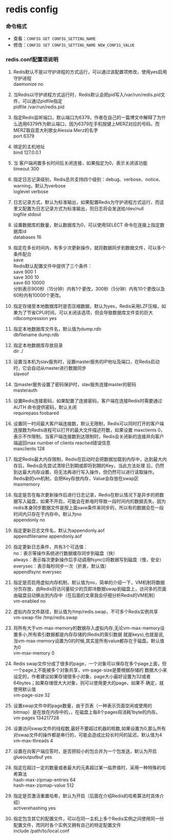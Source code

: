 # redis config

### 命令格式

- 查看：`CONFIG GET CONFIG_SETTING_NAME`
- 修改：`CONFIG SET CONFIG_SETTING_NAME NEW_CONFIG_VALUE`



### redis.conf配置项说明

1. Redis默认不是以守护进程的方式运行，可以通过该配置项修改，使用yes启用守护进程  
    daemonize no
2. 当Redis以守护进程方式运行时，Redis默认会把pid写入/var/run/redis.pid文件，可以通过pidfile指定  
    pidfile /var/run/redis.pid
3. 指定Redis监听端口，默认端口为6379，作者在自己的一篇博文中解释了为什么选用6379作为默认端口，因为6379在手机按键上MERZ对应的号码，而MERZ取自意大利歌女Alessia Merz的名字  
    port 6379
4. 绑定的主机地址  
    bind 127.0.0.1
5. 当 客户端闲置多长时间后关闭连接，如果指定为0，表示关闭该功能  
    timeout 300
6. 指定日志记录级别，Redis总共支持四个级别：debug、verbose、notice、warning，默认为verbose  
    loglevel verbose
7. 日志记录方式，默认为标准输出，如果配置Redis为守护进程方式运行，而这里又配置为日志记录方式为标准输出，则日志将会发送给/dev/null  
    logfile stdout
8. 设置数据库的数量，默认数据库为0，可以使用SELECT <dbid>命令在连接上指定数据库id  
    databases 16
9. 指定在多长时间内，有多少次更新操作，就将数据同步到数据文件，可以多个条件配合  
    save <seconds> <changes>  
    Redis默认配置文件中提供了三个条件：  
    save 900 1  
    save 300 10  
    save 60 10000  
    分别表示900秒（15分钟）内有1个更改，300秒（5分钟）内有10个更改以及60秒内有10000个更改。  
 
10. 指定存储至本地数据库时是否压缩数据，默认为yes，Redis采用LZF压缩，如果为了节省CPU时间，可以关闭该选项，但会导致数据库文件变的巨大  
    rdbcompression yes
11. 指定本地数据库文件名，默认值为dump.rdb  
    dbfilename dump.rdb
12. 指定本地数据库存放目录  
    dir ./
13. 设置当本机为slav服务时，设置master服务的IP地址及端口，在Redis启动时，它会自动从master进行数据同步  
    slaveof <masterip> <masterport>
14. 当master服务设置了密码保护时，slav服务连接master的密码  
    masterauth <master-password>
15. 设置Redis连接密码，如果配置了连接密码，客户端在连接Redis时需要通过AUTH <password>命令提供密码，默认关闭  
    requirepass foobared
16. 设置同一时间最大客户端连接数，默认无限制，Redis可以同时打开的客户端连接数为Redis进程可以打开的最大文件描述符数，如果设置 maxclients 0，表示不作限制。当客户端连接数到达限制时，Redis会关闭新的连接并向客户端返回max number of clients reached错误信息  
    maxclients 128
17. 指定Redis最大内存限制，Redis在启动时会把数据加载到内存中，达到最大内存后，Redis会先尝试清除已到期或即将到期的Key，当此方法处理 后，仍然到达最大内存设置，将无法再进行写入操作，但仍然可以进行读取操作。Redis新的vm机制，会把Key存放内存，Value会存放在swap区  
    maxmemory <bytes>
18. 指定是否在每次更新操作后进行日志记录，Redis在默认情况下是异步的把数据写入磁盘，如果不开启，可能会在断电时导致一段时间内的数据丢失。因为 redis本身同步数据文件是按上面save条件来同步的，所以有的数据会在一段时间内只存在于内存中。默认为no  
    appendonly no
19. 指定更新日志文件名，默认为appendonly.aof  
     appendfilename appendonly.aof
20. 指定更新日志条件，共有3个可选值：   
    no：表示等操作系统进行数据缓存同步到磁盘（快）   
    always：表示每次更新操作后手动调用fsync()将数据写到磁盘（慢，安全）   
    everysec：表示每秒同步一次（折衷，默认值）  
    appendfsync everysec
 
21. 指定是否启用虚拟内存机制，默认值为no，简单的介绍一下，VM机制将数据分页存放，由Redis将访问量较少的页即冷数据swap到磁盘上，访问多的页面由磁盘自动换出到内存中（在后面的文章我会仔细分析Redis的VM机制）  
     vm-enabled no
22. 虚拟内存文件路径，默认值为/tmp/redis.swap，不可多个Redis实例共享  
     vm-swap-file /tmp/redis.swap
23. 将所有大于vm-max-memory的数据存入虚拟内存,无论vm-max-memory设置多小,所有索引数据都是内存存储的(Redis的索引数据 就是keys),也就是说,当vm-max-memory设置为0的时候,其实是所有value都存在于磁盘。默认值为0  
     vm-max-memory 0
24. Redis swap文件分成了很多的page，一个对象可以保存在多个page上面，但一个page上不能被多个对象共享，vm-page-size是要根据存储的 数据大小来设定的，作者建议如果存储很多小对象，page大小最好设置为32或者64bytes；如果存储很大大对象，则可以使用更大的page，如果不 确定，就使用默认值  
     vm-page-size 32
25. 设置swap文件中的page数量，由于页表（一种表示页面空闲或使用的bitmap）是在放在内存中的，，在磁盘上每8个pages将消耗1byte的内存。  
     vm-pages 134217728
26. 设置访问swap文件的线程数,最好不要超过机器的核数,如果设置为0,那么所有对swap文件的操作都是串行的，可能会造成比较长时间的延迟。默认值为4  
     vm-max-threads 4
27. 设置在向客户端应答时，是否把较小的包合并为一个包发送，默认为开启  
    glueoutputbuf yes  
28. 指定在超过一定的数量或者最大的元素超过某一临界值时，采用一种特殊的哈希算法  
    hash-max-zipmap-entries 64  
    hash-max-zipmap-value 512
29. 指定是否激活重置哈希，默认为开启（后面在介绍Redis的哈希算法时具体介绍）  
    activerehashing yes
30. 指定包含其它的配置文件，可以在同一主机上多个Redis实例之间使用同一份配置文件，而同时各个实例又拥有自己的特定配置文件  
    include /path/to/local.conf





